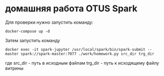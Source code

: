 # домашняя работа OTUS Spark

Для проверки нужно запустить команду:
```
docker-compose up -d
```

Затем запустить команду
```
docker exec -it spark-jupyter /usr/local/spark/bin/spark-submit --master spark://spark-master:7077 ./work/homework.py src_dir trg_dir
```
где
src_dir - путь в исходным файлам
trg_dir - путь к исходящему файлу витрины
